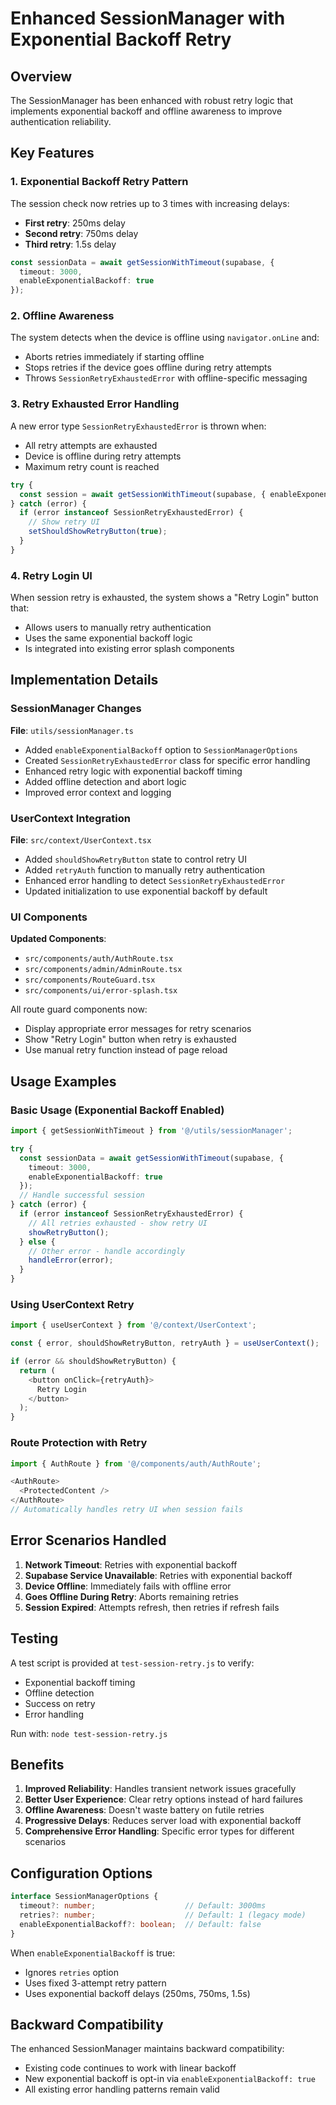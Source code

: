 # Enhanced SessionManager with Exponential Backoff Retry

## Overview

The SessionManager has been enhanced with robust retry logic that implements exponential backoff and offline awareness to improve authentication reliability.

## Key Features

### 1. Exponential Backoff Retry Pattern

The session check now retries up to 3 times with increasing delays:
- **First retry**: 250ms delay
- **Second retry**: 750ms delay  
- **Third retry**: 1.5s delay

```typescript
const sessionData = await getSessionWithTimeout(supabase, { 
  timeout: 3000, 
  enableExponentialBackoff: true 
});
```

### 2. Offline Awareness

The system detects when the device is offline using `navigator.onLine` and:
- Aborts retries immediately if starting offline
- Stops retries if the device goes offline during retry attempts
- Throws `SessionRetryExhaustedError` with offline-specific messaging

### 3. Retry Exhausted Error Handling

A new error type `SessionRetryExhaustedError` is thrown when:
- All retry attempts are exhausted
- Device is offline during retry attempts
- Maximum retry count is reached

```typescript
try {
  const session = await getSessionWithTimeout(supabase, { enableExponentialBackoff: true });
} catch (error) {
  if (error instanceof SessionRetryExhaustedError) {
    // Show retry UI
    setShouldShowRetryButton(true);
  }
}
```

### 4. Retry Login UI

When session retry is exhausted, the system shows a "Retry Login" button that:
- Allows users to manually retry authentication
- Uses the same exponential backoff logic
- Is integrated into existing error splash components

## Implementation Details

### SessionManager Changes

**File**: `utils/sessionManager.ts`

- Added `enableExponentialBackoff` option to `SessionManagerOptions`
- Created `SessionRetryExhaustedError` class for specific error handling
- Enhanced retry logic with exponential backoff timing
- Added offline detection and abort logic
- Improved error context and logging

### UserContext Integration

**File**: `src/context/UserContext.tsx`

- Added `shouldShowRetryButton` state to control retry UI
- Added `retryAuth` function to manually retry authentication
- Enhanced error handling to detect `SessionRetryExhaustedError`
- Updated initialization to use exponential backoff by default

### UI Components

**Updated Components**:
- `src/components/auth/AuthRoute.tsx`
- `src/components/admin/AdminRoute.tsx`
- `src/components/RouteGuard.tsx`
- `src/components/ui/error-splash.tsx`

All route guard components now:
- Display appropriate error messages for retry scenarios
- Show "Retry Login" button when retry is exhausted
- Use manual retry function instead of page reload

## Usage Examples

### Basic Usage (Exponential Backoff Enabled)

```typescript
import { getSessionWithTimeout } from '@/utils/sessionManager';

try {
  const sessionData = await getSessionWithTimeout(supabase, { 
    timeout: 3000, 
    enableExponentialBackoff: true 
  });
  // Handle successful session
} catch (error) {
  if (error instanceof SessionRetryExhaustedError) {
    // All retries exhausted - show retry UI
    showRetryButton();
  } else {
    // Other error - handle accordingly
    handleError(error);
  }
}
```

### Using UserContext Retry

```typescript
import { useUserContext } from '@/context/UserContext';

const { error, shouldShowRetryButton, retryAuth } = useUserContext();

if (error && shouldShowRetryButton) {
  return (
    <button onClick={retryAuth}>
      Retry Login
    </button>
  );
}
```

### Route Protection with Retry

```typescript
import { AuthRoute } from '@/components/auth/AuthRoute';

<AuthRoute>
  <ProtectedContent />
</AuthRoute>
// Automatically handles retry UI when session fails
```

## Error Scenarios Handled

1. **Network Timeout**: Retries with exponential backoff
2. **Supabase Service Unavailable**: Retries with exponential backoff
3. **Device Offline**: Immediately fails with offline error
4. **Goes Offline During Retry**: Aborts remaining retries
5. **Session Expired**: Attempts refresh, then retries if refresh fails

## Testing

A test script is provided at `test-session-retry.js` to verify:
- Exponential backoff timing
- Offline detection
- Success on retry
- Error handling

Run with: `node test-session-retry.js`

## Benefits

1. **Improved Reliability**: Handles transient network issues gracefully
2. **Better User Experience**: Clear retry options instead of hard failures
3. **Offline Awareness**: Doesn't waste battery on futile retries
4. **Progressive Delays**: Reduces server load with exponential backoff
5. **Comprehensive Error Handling**: Specific error types for different scenarios

## Configuration Options

```typescript
interface SessionManagerOptions {
  timeout?: number;                    // Default: 3000ms
  retries?: number;                    // Default: 1 (legacy mode)
  enableExponentialBackoff?: boolean;  // Default: false
}
```

When `enableExponentialBackoff` is true:
- Ignores `retries` option
- Uses fixed 3-attempt retry pattern
- Uses exponential backoff delays (250ms, 750ms, 1.5s)

## Backward Compatibility

The enhanced SessionManager maintains backward compatibility:
- Existing code continues to work with linear backoff
- New exponential backoff is opt-in via `enableExponentialBackoff: true`
- All existing error handling patterns remain valid
